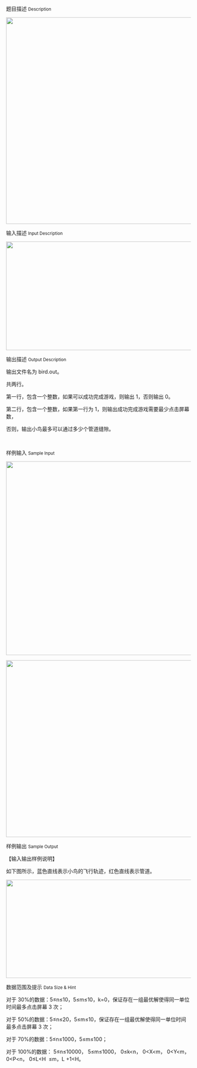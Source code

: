 <div class="panel panel-default">
<div class="area-title">
<span>
题目描述
<small>Description</small>
</span></div>
<div class="panel-body">

<p><img height="563" src="/source/codevs/codevs-3729/img/aHR0cDovL3d3dy5qb3lvaS5jbi9tZWRpYS9ibG9iXzIwMTUwNTAyMTY1MTE5XzI2NS5wbmc=.png" style="" title="" width="758"></p>

</div>
</div>

<div class="panel panel-default">
<div class="area-title">
<span>
输入描述
<small>Input Description</small>
</span></div>
<div class="panel-body">
<p><img height="296" src="/source/codevs/codevs-3729/img/aHR0cDovL3d3dy5qb3lvaS5jbi9tZWRpYS9ibG9iXzIwMTUwNTAyMTY1MTU2XzIyOC5wbmc=.png" style="" title="" width="697"></p>

</div>
</div>
<div  class="panel panel-default">
<div class="area-title">
<span>
输出描述
<small>Output Description</small>
</span></div>
<div class="panel-body">

<p>输出文件名为 bird.out。</p><p>共两行。</p><p>第一行，包含一个整数，如果可以成功完成游戏，则输出 1，否则输出 0。</p><p>第二行，包含一个整数，如果第一行为 1，则输出成功完成游戏需要最少点击屏幕数，</p><p>否则，输出小鸟最多可以通过多少个管道缝隙。</p><p><br/></p>

</div>
</div>


<div class="panel panel-default">
<div class="area-title">
<span>
样例输入
<small>Sample Input</small>
</span></div>
<div class="panel-body">
<p><img height="528" src="/source/codevs/codevs-3729/img/aHR0cDovL3d3dy5qb3lvaS5jbi9tZWRpYS9ibG9iXzIwMTUwNTAyMTY1MzA3Xzc2MC5wbmc=.png" style="" title="" width="663"></p><p><img height="482" src="/source/codevs/codevs-3729/img/aHR0cDovL3d3dy5qb3lvaS5jbi9tZWRpYS9ibG9iXzIwMTUwNTAyMTY1MzQ4XzUzNS5wbmc=.png" style="" title="" width="628"></p>

</div>
</div>

<div class="panel panel-default">
<div class="area-title">
<span>
样例输出
<small>Sample Output</small>
</span></div>
<div class="panel-body">
<p>【输入输出样例说明】</p><p>如下图所示，蓝色直线表示小鸟的飞行轨迹，红色直线表示管道。</p><p><img height="268" src="/source/codevs/codevs-3729/img/aHR0cDovL3d3dy5qb3lvaS5jbi9tZWRpYS9ibG9iXzIwMTUwNTAyMTY1NDI3XzI2Mi5wbmc=.png" style="" title="" width="625"></p>

</div>
</div>

<div class="panel panel-default">
<div class="area-title">
<span>
数据范围及提示
<small>Data Size & Hint</small>
</span></div>
<div class="panel-body">
<p>对于 30%的数据：5≤n≤10，5≤m≤10，k=0，保证存在一组最优解使得同一单位时间最多点击屏幕 3 次；</p><p>对于 50%的数据：5≤n≤20，5≤m≤10，保证存在一组最优解使得同一单位时间最多点击屏幕 3 次；</p><p>对于 70%的数据：5≤n≤1000，5≤m≤100；</p><p>对于 100%的数据： 5≤n≤10000， 5≤m≤1000， 0≤k&lt;n， 0&lt;X&lt;m， 0&lt;Y&lt;m， 0&lt;P&lt;n， 0≤L&lt;H  ≤m，L +1&lt;H。</p><p><br></p>
</div>
</div>